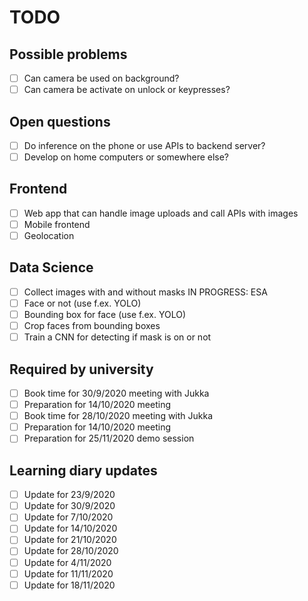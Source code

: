 # TODO

## Possible problems
- [ ] Can camera be used on background?
- [ ] Can camera be activate on unlock or keypresses?

## Open questions
- [ ] Do inference on the phone or use APIs to backend server?
- [ ] Develop on home computers or somewhere else?

## Frontend
- [ ] Web app that can handle image uploads and call APIs with images
- [ ] Mobile frontend
- [ ] Geolocation

## Data Science
- [ ] Collect images with and without masks IN PROGRESS: ESA
- [ ] Face or not (use f.ex. YOLO)
- [ ] Bounding box for face (use f.ex. YOLO)
- [ ] Crop faces from bounding boxes
- [ ] Train a CNN for detecting if mask is on or not

## Required by university
- [ ] Book time for 30/9/2020 meeting with Jukka
- [ ] Preparation for 14/10/2020 meeting
- [ ] Book time for 28/10/2020 meeting with Jukka
- [ ] Preparation for 14/10/2020 meeting
- [ ] Preparation for 25/11/2020 demo session

## Learning diary updates
- [ ] Update for 23/9/2020
- [ ] Update for 30/9/2020
- [ ] Update for 7/10/2020
- [ ] Update for 14/10/2020
- [ ] Update for 21/10/2020
- [ ] Update for 28/10/2020
- [ ] Update for 4/11/2020
- [ ] Update for 11/11/2020
- [ ] Update for 18/11/2020

